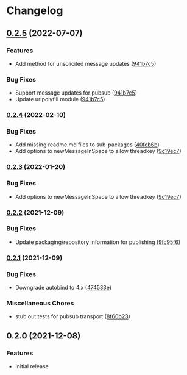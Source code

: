 # Changelog

## [0.2.5](https://github.com/googleworkspace/chat-framework-nodejs/compare/chat-sdk-repo-v0.2.4...chat-sdk-repo-v0.2.5) (2022-07-07)


### Features

* Add method for unsolicited message updates ([941b7c5](https://github.com/googleworkspace/chat-framework-nodejs/commit/941b7c51723577896fbbc8c02c7e671a503070cc))


### Bug Fixes

* Support message updates for pubsub ([941b7c5](https://github.com/googleworkspace/chat-framework-nodejs/commit/941b7c51723577896fbbc8c02c7e671a503070cc))
* Update urlpolyfill module ([941b7c5](https://github.com/googleworkspace/chat-framework-nodejs/commit/941b7c51723577896fbbc8c02c7e671a503070cc))

### [0.2.4](https://www.github.com/googleworkspace/chat-framework-nodejs/compare/chat-sdk-repo-v0.2.2...chat-sdk-repo-v0.2.4) (2022-02-10)


### Bug Fixes

* Add missing readme.md files to sub-packages ([40fcb6b](https://www.github.com/googleworkspace/chat-framework-nodejs/commit/40fcb6b5790a43a1de59379a8e23a1329ce1702f))
* Add options to newMessageInSpace to allow threadkey ([9c19ec7](https://www.github.com/googleworkspace/chat-framework-nodejs/commit/9c19ec78b3751c8f5e27ea75c9a7c57fd5302228))

### [0.2.3](https://github.com/googleworkspace/chat-framework-nodejs/compare/chat-sdk-repo-v0.2.2...chat-sdk-repo-v0.2.3) (2022-01-20)


### Bug Fixes

* Add options to newMessageInSpace to allow threadkey ([9c19ec7](https://github.com/googleworkspace/chat-framework-nodejs/commit/9c19ec78b3751c8f5e27ea75c9a7c57fd5302228))

### [0.2.2](https://www.github.com/googleworkspace/chat-framework-nodejs/compare/chat-sdk-repo-v0.2.1...chat-sdk-repo-v0.2.2) (2021-12-09)


### Bug Fixes

* Update packaging/repository information for publishing ([9fc95f6](https://www.github.com/googleworkspace/chat-framework-nodejs/commit/9fc95f64ccee061e18dbfe972c50d76281d64a72))

### [0.2.1](https://www.github.com/googleworkspace/chat-framework-nodejs/compare/chat-sdk-repo-v0.2.0...chat-sdk-repo-v0.2.1) (2021-12-09)


### Bug Fixes

* Downgrade autobind to 4.x ([474533e](https://www.github.com/googleworkspace/chat-framework-nodejs/commit/474533e6e37c8e1360f683807939e79eb10f9b64))


### Miscellaneous Chores

* stub out tests for pubsub transport ([8f60b23](https://www.github.com/googleworkspace/chat-framework-nodejs/commit/8f60b230601b84984c54b6943dba19aa8be3c7c8))

## 0.2.0 (2021-12-08)


### Features

* Initial release
